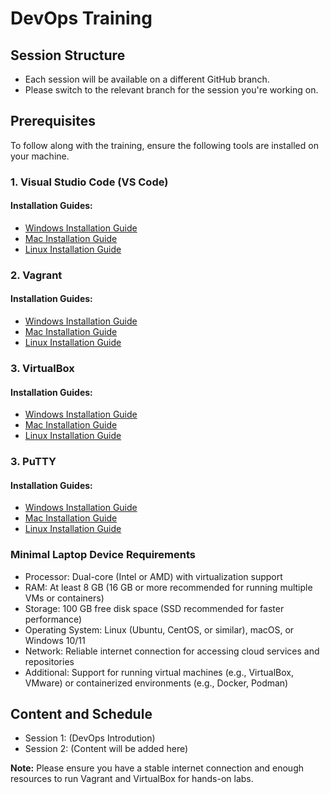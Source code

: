 <h1>DevOps Training</h1>

<h2>Session Structure</h2>
<ul>
  <li>Each session will be available on a different GitHub branch.</li>
  <li>Please switch to the relevant branch for the session you're working on.</li>
</ul>

<h2>Prerequisites</h2>
<p>To follow along with the training, ensure the following tools are installed on your machine.</p>

<h3>1. Visual Studio Code (VS Code)</h3>
<h4>Installation Guides:</h4>
<ul>
  <li><a href="https://code.visualstudio.com/docs/setup/windows">Windows Installation Guide</a></li>
  <li><a href="https://code.visualstudio.com/docs/setup/mac">Mac Installation Guide</a></li>
  <li><a href="https://code.visualstudio.com/docs/setup/linux">Linux Installation Guide</a></li>
</ul>

<h3>2. Vagrant</h3>
<h4>Installation Guides:</h4>
<ul>
  <li><a href="https://developer.hashicorp.com/vagrant/docs/installation#windows">Windows Installation Guide</a></li>
  <li><a href="https://developer.hashicorp.com/vagrant/docs/installation#macos">Mac Installation Guide</a></li>
  <li><a href="https://developer.hashicorp.com/vagrant/docs/installation#linux">Linux Installation Guide</a></li>
</ul>

<h3>3. VirtualBox</h3>
<h4>Installation Guides:</h4>
<ul>
  <li><a href="https://www.virtualbox.org/manual/ch02.html#idm1960">Windows Installation Guide</a></li>
  <li><a href="https://www.virtualbox.org/manual/ch02.html#idm1713">Mac Installation Guide</a></li>
  <li><a href="https://www.virtualbox.org/manual/ch02.html#linux-installation">Linux Installation Guide</a></li>
</ul>
<h3>3. PuTTY</h3>
<h4>Installation Guides:</h4>
<ul>
  <li><a href="https://www.chiark.greenend.org.uk/~sgtatham/putty/latest.html">Windows Installation Guide</a></li>
  <li><a href="https://www.chiark.greenend.org.uk/~sgtatham/putty/x11.html">Mac Installation Guide</a></li>
  <li><a href="https://www.chiark.greenend.org.uk/~sgtatham/putty/puttydoc.txt">Linux Installation Guide</a></li>
</ul>
<h3>Minimal Laptop Device Requirements </h3>
<ul>
  <li>Processor: Dual-core (Intel or AMD) with virtualization support</li>
  <li>RAM: At least 8 GB (16 GB or more recommended for running multiple VMs or containers)</li>
  <li>Storage: 100 GB free disk space (SSD recommended for faster performance)</li>
  <li>Operating System: Linux (Ubuntu, CentOS, or similar), macOS, or Windows 10/11</li>
  <li>Network: Reliable internet connection for accessing cloud services and repositories</li>
  <li>Additional: Support for running virtual machines (e.g., VirtualBox, VMware) or containerized environments (e.g., Docker, Podman)</li>
</ul>


<h2>Content and Schedule</h2>
<ul>
  <li>Session 1: (DevOps Introdution)</li>
  <li>Session 2: (Content will be added here)</li>
</ul>

<p><strong>Note:</strong> Please ensure you have a stable internet connection and enough resources to run Vagrant and VirtualBox for hands-on labs.</p>
